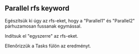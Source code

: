 Parallel rfs keyword
-------------------------------

Egészítsük ki úgy az rfs-eket, hogy a "Parallel1" és "Parallel2" párhuzamosan fussanak egymással.

Indítsuk el "egyszerre" az rfs-eket.

Ellenőrizzük a Tasks fülön az eredményt.